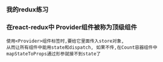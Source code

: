 ### 我的redux练习
### 在react-redux中 Provider组件被称为顶级组件
    使用<Provider>组件标签时,要给它里面传入store对象,
    从而让所有组件中能用state和dispatch, 如果不传,在Count容器组件中
    mapStateToProps通过形参就接不到state了
